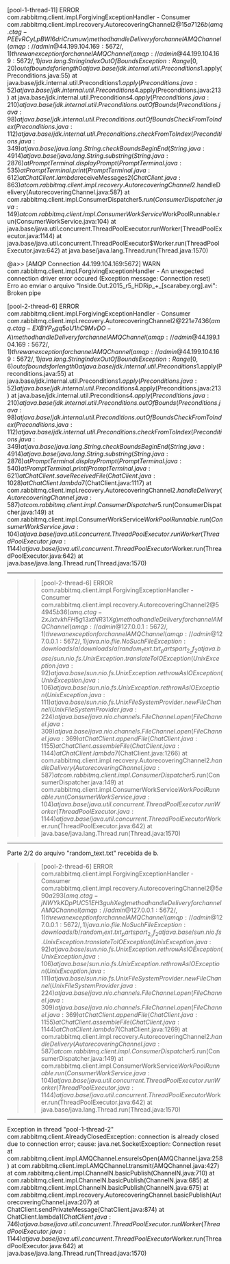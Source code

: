 [pool-1-thread-11] ERROR com.rabbitmq.client.impl.ForgivingExceptionHandler - Consumer com.rabbitmq.client.impl.recovery.AutorecoveringChannel$2@15a7126b (amq.ctag-PEEvRCyLpBWI6driCrumuw) method handleDelivery for channel AMQChannel(amqp://admin@44.199.104.169:5672/,1) threw an exception for channel AMQChannel(amqp://admin@44.199.104.169:5672/,1)
java.lang.StringIndexOutOfBoundsException: Range [0, 20) out of bounds for length 0
at java.base/jdk.internal.util.Preconditions$1.apply(Preconditions.java:55)
at java.base/jdk.internal.util.Preconditions$1.apply(Preconditions.java:52)
at java.base/jdk.internal.util.Preconditions$4.apply(Preconditions.java:213)
at java.base/jdk.internal.util.Preconditions$4.apply(Preconditions.java:210)
at java.base/jdk.internal.util.Preconditions.outOfBounds(Preconditions.java:98)
at java.base/jdk.internal.util.Preconditions.outOfBoundsCheckFromToIndex(Preconditions.java:112)
at java.base/jdk.internal.util.Preconditions.checkFromToIndex(Preconditions.java:349)
at java.base/java.lang.String.checkBoundsBeginEnd(String.java:4914)
at java.base/java.lang.String.substring(String.java:2876)
at PromptTerminal.displayPrompt(PromptTerminal.java:535)
at PromptTerminal.print(PromptTerminal.java:612)
at ChatClient.lambda$receiveMessages$2(ChatClient.java:863)
at com.rabbitmq.client.impl.recovery.AutorecoveringChannel$2.handleDelivery(AutorecoveringChannel.java:587)
at com.rabbitmq.client.impl.ConsumerDispatcher$5.run(ConsumerDispatcher.java:149)
at com.rabbitmq.client.impl.ConsumerWorkService$WorkPoolRunnable.run(ConsumerWorkService.java:104)
at java.base/java.util.concurrent.ThreadPoolExecutor.runWorker(ThreadPoolExecutor.java:1144)
at java.base/java.util.concurrent.ThreadPoolExecutor$Worker.run(ThreadPoolExecutor.java:642)
at java.base/java.lang.Thread.run(Thread.java:1570)

@a>> [AMQP Connection 44.199.104.169:5672] WARN com.rabbitmq.client.impl.ForgivingExceptionHandler - An unexpected connection driver error occured (Exception message: Connection reset)
Erro ao enviar o arquivo "Inside.Out.2015_r5_HDRip_+_[scarabey.org].avi": Broken pipe

[pool-2-thread-6] ERROR com.rabbitmq.client.impl.ForgivingExceptionHandler - Consumer com.rabbitmq.client.impl.recovery.AutorecoveringChannel$2@221e7436 (amq.ctag-EXBYP_0gq5oU1hC9MvDO-A) method handleDelivery for channel AMQChannel(amqp://admin@44.199.104.169:5672/,1) threw an exception for channel AMQChannel(amqp://admin@44.199.104.169:5672/,1)
java.lang.StringIndexOutOfBoundsException: Range [0, 6) out of bounds for length 0
at java.base/jdk.internal.util.Preconditions$1.apply(Preconditions.java:55)
at java.base/jdk.internal.util.Preconditions$1.apply(Preconditions.java:52)
at java.base/jdk.internal.util.Preconditions$4.apply(Preconditions.java:213)
at java.base/jdk.internal.util.Preconditions$4.apply(Preconditions.java:210)
at java.base/jdk.internal.util.Preconditions.outOfBounds(Preconditions.java:98)
at java.base/jdk.internal.util.Preconditions.outOfBoundsCheckFromToIndex(Preconditions.java:112)
at java.base/jdk.internal.util.Preconditions.checkFromToIndex(Preconditions.java:349)
at java.base/java.lang.String.checkBoundsBeginEnd(String.java:4914)
at java.base/java.lang.String.substring(String.java:2876)
at PromptTerminal.displayPrompt(PromptTerminal.java:540)
at PromptTerminal.print(PromptTerminal.java:621)
at ChatClient.saveReceivedFile(ChatClient.java:1028)
at ChatClient.lambda$7(ChatClient.java:1117)
at com.rabbitmq.client.impl.recovery.AutorecoveringChannel$2.handleDelivery(AutorecoveringChannel.java:587)
at com.rabbitmq.client.impl.ConsumerDispatcher$5.run(ConsumerDispatcher.java:149)
at com.rabbitmq.client.impl.ConsumerWorkService$WorkPoolRunnable.run(ConsumerWorkService.java:104)
at java.base/java.util.concurrent.ThreadPoolExecutor.runWorker(ThreadPoolExecutor.java:1144)
at java.base/java.util.concurrent.ThreadPoolExecutor$Worker.run(ThreadPoolExecutor.java:642)
at java.base/java.lang.Thread.run(Thread.java:1570)


-----
>>[pool-2-thread-6] ERROR com.rabbitmq.client.impl.ForgivingExceptionHandler - Consumer com.rabbitmq.client.impl.recovery.AutorecoveringChannel$2@54945b36 (amq.ctag-2xJxtvkhFH5g13xtNR31Xg) method handleDelivery for channel AMQChannel(amqp://admin@127.0.0.1:5672/,1) threw an exception for channel AMQChannel(amqp://admin@127.0.0.1:5672/,1)
java.nio.file.NoSuchFileException: downloads/a/downloads/a/random_text.txt_partspart_2_of_2
at java.base/sun.nio.fs.UnixException.translateToIOException(UnixException.java:92)
at java.base/sun.nio.fs.UnixException.rethrowAsIOException(UnixException.java:106)
at java.base/sun.nio.fs.UnixException.rethrowAsIOException(UnixException.java:111)
at java.base/sun.nio.fs.UnixFileSystemProvider.newFileChannel(UnixFileSystemProvider.java:224)
at java.base/java.nio.channels.FileChannel.open(FileChannel.java:309)
at java.base/java.nio.channels.FileChannel.open(FileChannel.java:369)
at ChatClient.appendFile(ChatClient.java:1155)
at ChatClient.assembleFile(ChatClient.java:1144)
at ChatClient.lambda$7(ChatClient.java:1266)
at com.rabbitmq.client.impl.recovery.AutorecoveringChannel$2.handleDelivery(AutorecoveringChannel.java:587)
at com.rabbitmq.client.impl.ConsumerDispatcher$5.run(ConsumerDispatcher.java:149)
at com.rabbitmq.client.impl.ConsumerWorkService$WorkPoolRunnable.run(ConsumerWorkService.java:104)
at java.base/java.util.concurrent.ThreadPoolExecutor.runWorker(ThreadPoolExecutor.java:1144)
at java.base/java.util.concurrent.ThreadPoolExecutor$Worker.run(ThreadPoolExecutor.java:642)
at java.base/java.lang.Thread.run(Thread.java:1570)


----
Parte 2/2 do arquivo "random_text.txt" recebida de b.
>>[pool-2-thread-6] ERROR com.rabbitmq.client.impl.ForgivingExceptionHandler - Consumer com.rabbitmq.client.impl.recovery.AutorecoveringChannel$2@5e90a293 (amq.ctag-jNWYkKDpPUC51EH3guhXeg) method handleDelivery for channel AMQChannel(amqp://admin@127.0.0.1:5672/,1) threw an exception for channel AMQChannel(amqp://admin@127.0.0.1:5672/,1)
java.nio.file.NoSuchFileException: downloads/b/random_text.txt_partspart_2_of_2
at java.base/sun.nio.fs.UnixException.translateToIOException(UnixException.java:92)
at java.base/sun.nio.fs.UnixException.rethrowAsIOException(UnixException.java:106)
at java.base/sun.nio.fs.UnixException.rethrowAsIOException(UnixException.java:111)
at java.base/sun.nio.fs.UnixFileSystemProvider.newFileChannel(UnixFileSystemProvider.java:224)
at java.base/java.nio.channels.FileChannel.open(FileChannel.java:309)
at java.base/java.nio.channels.FileChannel.open(FileChannel.java:369)
at ChatClient.appendFile(ChatClient.java:1155)
at ChatClient.assembleFile(ChatClient.java:1144)
at ChatClient.lambda$7(ChatClient.java:1269)
at com.rabbitmq.client.impl.recovery.AutorecoveringChannel$2.handleDelivery(AutorecoveringChannel.java:587)
at com.rabbitmq.client.impl.ConsumerDispatcher$5.run(ConsumerDispatcher.java:149)
at com.rabbitmq.client.impl.ConsumerWorkService$WorkPoolRunnable.run(ConsumerWorkService.java:104)
at java.base/java.util.concurrent.ThreadPoolExecutor.runWorker(ThreadPoolExecutor.java:1144)
at java.base/java.util.concurrent.ThreadPoolExecutor$Worker.run(ThreadPoolExecutor.java:642)
at java.base/java.lang.Thread.run(Thread.java:1570)

---
Exception in thread "pool-1-thread-2" com.rabbitmq.client.AlreadyClosedException: connection is already closed due to connection error; cause: java.net.SocketException: Connection reset
at com.rabbitmq.client.impl.AMQChannel.ensureIsOpen(AMQChannel.java:258)
at com.rabbitmq.client.impl.AMQChannel.transmit(AMQChannel.java:427)
at com.rabbitmq.client.impl.ChannelN.basicPublish(ChannelN.java:710)
at com.rabbitmq.client.impl.ChannelN.basicPublish(ChannelN.java:685)
at com.rabbitmq.client.impl.ChannelN.basicPublish(ChannelN.java:675)
at com.rabbitmq.client.impl.recovery.AutorecoveringChannel.basicPublish(AutorecoveringChannel.java:207)
at ChatClient.sendPrivateMessage(ChatClient.java:874)
at ChatClient.lambda$1(ChatClient.java:746)
at java.base/java.util.concurrent.ThreadPoolExecutor.runWorker(ThreadPoolExecutor.java:1144)
at java.base/java.util.concurrent.ThreadPoolExecutor$Worker.run(ThreadPoolExecutor.java:642)
at java.base/java.lang.Thread.run(Thread.java:1570)

